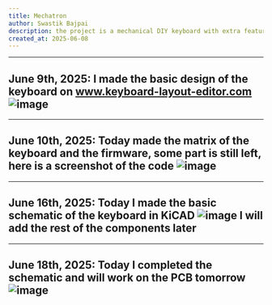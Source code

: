 ```yaml
---
title: Mechatron
author: Swastik Bajpai
description: the project is a mechanical DIY keyboard with extra features (always a dream of making one)
created_at: 2025-06-08
---
```


---
June 9th, 2025:
I made the basic design of the keyboard on www.keyboard-layout-editor.com
![image](https://github.com/user-attachments/assets/1b3754f0-30b6-4d07-bad2-159604d60ea1)
---

--- 
June 10th, 2025:
Today made the matrix of the keyboard and the firmware, some part is still left, here is a screenshot of the code
![image](https://github.com/user-attachments/assets/54adafcf-7e7b-4135-8468-d4d5582ec545)
---

---
June 16th, 2025:
Today I made the basic schematic of the keyboard in KiCAD
![image](https://github.com/user-attachments/assets/67d811d6-6f8e-484c-bef5-5e6e3c3c19eb)
I will add the rest of the components later
---

---
June 18th, 2025:
Today I completed the schematic and will work on the PCB tomorrow
![image](https://github.com/user-attachments/assets/31865d92-e3ba-4ca7-952c-75250e7c0289)
---
